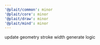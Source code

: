 ```yaml
---
'@plait/common': minor
'@plait/core': minor
'@plait/draw': minor
'@plait/mind': minor
---
```


update geometry stroke width generate logic
